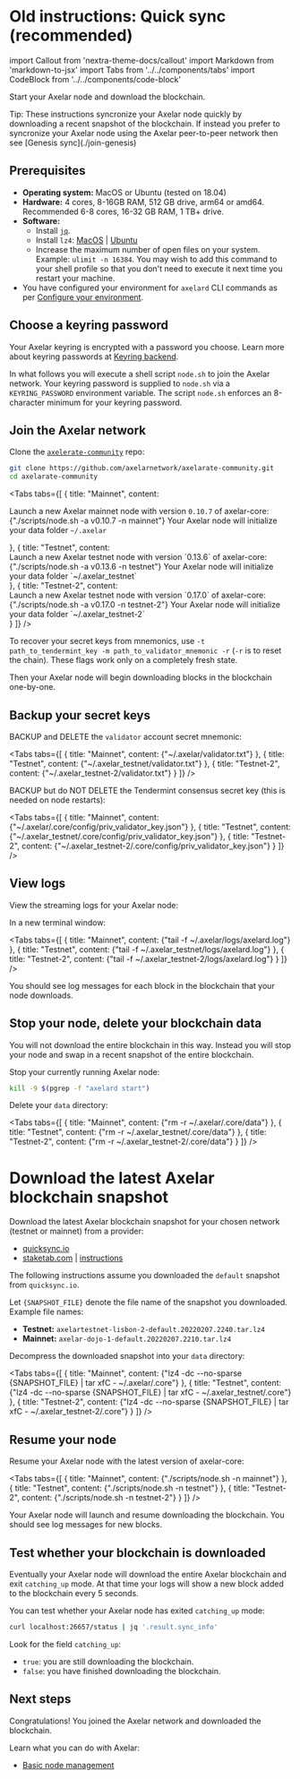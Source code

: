 # Old instructions: Quick sync (recommended)

import Callout from 'nextra-theme-docs/callout'
import Markdown from 'markdown-to-jsx'
import Tabs from '../../components/tabs'
import CodeBlock from '../../components/code-block'

Start your Axelar node and download the blockchain.

<Callout emoji="💡">
  Tip: These instructions syncronize your Axelar node quickly by downloading a recent snapshot of the blockchain. If instead you prefer to syncronize your Axelar node using the Axelar peer-to-peer network then see [Genesis sync](./join-genesis)
</Callout>

## Prerequisites

- **Operating system:** MacOS or Ubuntu (tested on 18.04)
- **Hardware:** 4 cores, 8-16GB RAM, 512 GB drive, arm64 or amd64. Recommended 6-8 cores, 16-32 GB RAM, 1 TB+ drive.
- **Software:**
  - Install [`jq`](https://stedolan.github.io/jq/download/).
  - Install `lz4`: [MacOS](https://formulae.brew.sh/formula/lz4) | [Ubuntu](https://snapcraft.io/install/lz4/ubuntu)
  - Increase the maximum number of open files on your system. Example: `ulimit -n 16384`. You may wish to add this command to your shell profile so that you don't need to execute it next time you restart your machine.
- You have configured your environment for `axelard` CLI commands as per [Configure your environment](/node/config-node).

## Choose a keyring password

Your Axelar keyring is encrypted with a password you choose. Learn more about keyring passwords at [Keyring backend](/node/keyring.md).

In what follows you will execute a shell script `node.sh` to join the Axelar network. Your keyring password is supplied to `node.sh` via a `KEYRING_PASSWORD` environment variable. The script `node.sh` enforces an 8-character minimum for your keyring password.

## Join the Axelar network

Clone the [`axelerate-community`](https://github.com/axelarnetwork/axelarate-community) repo:

```bash
git clone https://github.com/axelarnetwork/axelarate-community.git
cd axelarate-community
```

<Tabs tabs={[
{
title: "Mainnet",
content: <div>
Launch a new Axelar mainnet node with version <Markdown>`0.10.7`</Markdown> of axelar-core:
<CodeBlock language="bash">
{"./scripts/node.sh -a v0.10.7 -n mainnet"}
</CodeBlock>
Your Axelar node will initialize your data folder <Markdown>`~/.axelar`</Markdown>

</div>
},
{
title: "Testnet",
content: <div>
Launch a new Axelar testnet node with version <Markdown>`0.13.6`</Markdown> of axelar-core:
<CodeBlock language="bash">
{"./scripts/node.sh -a v0.13.6 -n testnet"}
</CodeBlock>
Your Axelar node will initialize your data folder <Markdown>`~/.axelar_testnet`</Markdown>
</div>
},
{
title: "Testnet-2",
content: <div>
Launch a new Axelar testnet node with version <Markdown>`0.17.0`</Markdown> of axelar-core:
<CodeBlock language="bash">
{"./scripts/node.sh -a v0.17.0 -n testnet-2"}
</CodeBlock>
Your Axelar node will initialize your data folder <Markdown>`~/.axelar_testnet-2`</Markdown>
</div>
}
]} />

To recover your secret keys from mnemonics, use `-t path_to_tendermint_key -m path_to_validator_mnemonic -r` (`-r` is to reset the chain). These flags work only on a completely fresh state.

Then your Axelar node will begin downloading blocks in the blockchain one-by-one.

## Backup your secret keys

BACKUP and DELETE the `validator` account secret mnemonic:

<Tabs tabs={[
{
title: "Mainnet",
content: <CodeBlock>
{"~/.axelar/validator.txt"}
</CodeBlock>
},
{
title: "Testnet",
content: <CodeBlock>
{"~/.axelar_testnet/validator.txt"}
</CodeBlock>
},
{
title: "Testnet-2",
content: <CodeBlock>
{"~/.axelar_testnet-2/validator.txt"}
</CodeBlock>
}
]} />

BACKUP but do NOT DELETE the Tendermint consensus secret key (this is needed on node restarts):

<Tabs tabs={[
{
title: "Mainnet",
content: <CodeBlock>
{"~/.axelar/.core/config/priv_validator_key.json"}
</CodeBlock>
},
{
title: "Testnet",
content: <CodeBlock>
{"~/.axelar_testnet/.core/config/priv_validator_key.json"}
</CodeBlock>
},
{
title: "Testnet-2",
content: <CodeBlock>
{"~/.axelar_testnet-2/.core/config/priv_validator_key.json"}
</CodeBlock>
}
]} />

## View logs

View the streaming logs for your Axelar node:

In a new terminal window:

<Tabs tabs={[
{
title: "Mainnet",
content: <CodeBlock language="bash">
{"tail -f ~/.axelar/logs/axelard.log"}
</CodeBlock>
},
{
title: "Testnet",
content: <CodeBlock language="bash">
{"tail -f ~/.axelar_testnet/logs/axelard.log"}
</CodeBlock>
},
{
title: "Testnet-2",
content: <CodeBlock language="bash">
{"tail -f ~/.axelar_testnet-2/logs/axelard.log"}
</CodeBlock>
}
]} />

You should see log messages for each block in the blockchain that your node downloads.

## Stop your node, delete your blockchain data

You will not download the entire blockchain in this way. Instead you will stop your node and swap in a recent snapshot of the entire blockchain.

Stop your currently running Axelar node:

```bash
kill -9 $(pgrep -f "axelard start")
```

Delete your `data` directory:

<Tabs tabs={[
{
title: "Mainnet",
content: <CodeBlock language="bash">
{"rm -r ~/.axelar/.core/data"}
</CodeBlock>
},
{
title: "Testnet",
content: <CodeBlock language="bash">
{"rm -r ~/.axelar_testnet/.core/data"}
</CodeBlock>
},
{
title: "Testnet-2",
content: <CodeBlock language="bash">
{"rm -r ~/.axelar_testnet-2/.core/data"}
</CodeBlock>
}
]} />

# Download the latest Axelar blockchain snapshot

Download the latest Axelar blockchain snapshot for your chosen network (testnet or mainnet) from a provider:

- [quicksync.io](https://quicksync.io/networks/axelar.html)
- [staketab.com](https://cosmos-snap.staketab.com/axelar/) | [instructions](https://github.com/staketab/nginx-cosmos-snap/blob/main/docs/axelar.md)

The following instructions assume you downloaded the `default` snapshot from `quicksync.io`.

Let `{SNAPSHOT_FILE}` denote the file name of the snapshot you downloaded. Example file names:

- **Testnet:** `axelartestnet-lisbon-2-default.20220207.2240.tar.lz4`
- **Mainnet:** `axelar-dojo-1-default.20220207.2210.tar.lz4`

Decompress the downloaded snapshot into your `data` directory:

<Tabs tabs={[
{
title: "Mainnet",
content: <CodeBlock language="bash">
{"lz4 -dc --no-sparse {SNAPSHOT_FILE} | tar xfC - ~/.axelar/.core"}
</CodeBlock>
},
{
title: "Testnet",
content: <CodeBlock language="bash">
{"lz4 -dc --no-sparse {SNAPSHOT_FILE} | tar xfC - ~/.axelar_testnet/.core"}
</CodeBlock>
},
{
title: "Testnet-2",
content: <CodeBlock language="bash">
{"lz4 -dc --no-sparse {SNAPSHOT_FILE} | tar xfC - ~/.axelar_testnet-2/.core"}
</CodeBlock>
}
]} />

## Resume your node

Resume your Axelar node with the latest version of axelar-core:

<Tabs tabs={[
{
title: "Mainnet",
content: <CodeBlock language="bash">
{"./scripts/node.sh -n mainnet"}
</CodeBlock>
},
{
title: "Testnet",
content: <CodeBlock language="bash">
{"./scripts/node.sh -n testnet"}
</CodeBlock>
},
{
title: "Testnet-2",
content: <CodeBlock language="bash">
{"./scripts/node.sh -n testnet-2"}
</CodeBlock>
}
]} />

Your Axelar node will launch and resume downloading the blockchain. You should see log messages for new blocks.

## Test whether your blockchain is downloaded

Eventually your Axelar node will download the entire Axelar blockchain and exit `catching_up` mode. At that time your logs will show a new block added to the blockchain every 5 seconds.

You can test whether your Axelar node has exited `catching_up` mode:

```bash
curl localhost:26657/status | jq '.result.sync_info'
```

Look for the field `catching_up`:

- `true`: you are still downloading the blockchain.
- `false`: you have finished downloading the blockchain.

## Next steps

Congratulations! You joined the Axelar network and downloaded the blockchain.

Learn what you can do with Axelar:

- [Basic node management](./basic)
